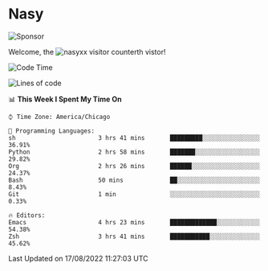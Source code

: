 # Nasy

<!--
<p align="center">
<img height="200" src="https://github-readme-stats.vercel.app/api?username=nasyxx&count_private=true&show_icons=true&theme=dracula&include_all_commits=true"/>
<img height="200" src="https://github-readme-stats.vercel.app/api/top-langs/?username=nasyxx&theme=dracula&hide=html,jupyter+notebook&count_private=true&show_icons=true"/>
</p>

  
----------------
-->

![Sponsor](https://img.shields.io/static/v1.svg?label=Sponsor&message=%E2%9D%A4&logo=GitHub&style=flat&color=pink)
 
Welcome, the ![nasyxx visitor counter](https://count.getloli.com/get/@nasyxx?theme=rule34)th vistor!
 
<!--START_SECTION:waka-->
![Code Time](http://img.shields.io/badge/Code%20Time-2%2C555%20hrs%2026%20mins-blue)

![Lines of code](https://img.shields.io/badge/From%20Hello%20World%20I%27ve%20Written-5%20Million%20lines%20of%20code-blue)

📊 **This Week I Spent My Time On** 

```text
⌚︎ Time Zone: America/Chicago

💬 Programming Languages: 
sh                       3 hrs 41 mins       █████████░░░░░░░░░░░░░░░░   36.91% 
Python                   2 hrs 58 mins       ███████░░░░░░░░░░░░░░░░░░   29.82% 
Org                      2 hrs 26 mins       ██████░░░░░░░░░░░░░░░░░░░   24.37% 
Bash                     50 mins             ██░░░░░░░░░░░░░░░░░░░░░░░   8.43% 
Git                      1 min               ░░░░░░░░░░░░░░░░░░░░░░░░░   0.33%

🔥 Editors: 
Emacs                    4 hrs 23 mins       █████████████░░░░░░░░░░░░   54.38% 
Zsh                      3 hrs 41 mins       ███████████░░░░░░░░░░░░░░   45.62%

```


 Last Updated on 17/08/2022 11:27:03 UTC
<!--END_SECTION:waka-->

<!-- ![visitors](https://visitor-badge.laobi.icu/badge?page_id=nasyxx.nasyxx) -->
